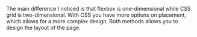 The main difference I noticed is that flexbox is one-dimensional while CSS grid is two-dimensional. With CSS you have more options on placement, which allows for a more complex design. Both methods allows you to design the layout of the page.